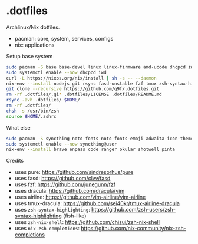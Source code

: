 # .dotfiles
Archlinux/Nix dotfiles.

* pacman: core, system, services, configs
* nix: applications

Setup base system

```bash
sudo pacman -S base base-devel linux linux-firmware amd-ucode dhcpcd iwd curl zsh vim xorg xorg-xinit xautolock i3 ttf-dejavu man-pages man-db dmenu
sudo systemctl enable --now dhcpcd iwd
curl -L https://nixos.org/nix/install | sh -s -- --daemon
nix-env --install nodejs git rsync fasd-unstable fzf tmux zsh-syntax-highlighting openssh keychain pure-prompt ruby btop neofetch-unstable terminator
git clone --recursive https://github.com/q9f/.dotfiles.git
rm -rf .dotfiles/.gi* .dotfiles/LICENSE .dotfiles/README.md
rsync -avh .dotfiles/ $HOME/
rm -rf .dotfiles/
chsh -s /usr/bin/zsh
source $HOME/.zshrc
```

What else

```bash
sudo pacman -S syncthing noto-fonts noto-fonts-emoji adwaita-icon-theme
sudo systemctl enable --now syncthing@user
nix-env --install brave enpass code ranger okular shotwell pinta
```

Credits

- uses pure: https://github.com/sindresorhus/pure
- uses fasd: https://github.com/clvv/fasd
- uses fzf: https://github.com/junegunn/fzf
- uses dracula: https://github.com/dracula/vim
- uses airline: https://github.com/vim-airline/vim-airline
- uses tmux-dracula: https://github.com/sei40kr/tmux-airline-dracula
- uses `zsh-syntax-highlighting`: https://github.com/zsh-users/zsh-syntax-highlighting (fish-like)
- uses `zsh-nix-shell`: https://github.com/chisui/zsh-nix-shell
- uses `nix-zsh-completions`: https://github.com/nix-community/nix-zsh-completions
